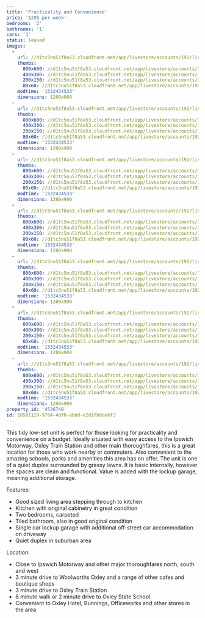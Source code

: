 ```yaml
---
title: 'Practicality and Convenience'
price: '$295 per week'
bedrooms: '2'
bathrooms: '1'
cars: '1'
status: leased
images:
  -
    url: //d1tc5nu51f8a53.cloudfront.net/app/livestore/accounts/192/listings/1573157/images/Landstead-18-Front-D_799231054_20180724101353.jpg
    thumbs:
      800x600: //d1tc5nu51f8a53.cloudfront.net/app/livestore/accounts/192/listings/1573157/images/Landstead-18-Front-D_799231054_20180724101353_800x600.jpg
      400x300: //d1tc5nu51f8a53.cloudfront.net/app/livestore/accounts/192/listings/1573157/images/Landstead-18-Front-D_799231054_20180724101353_400x300.jpg
      200x150: //d1tc5nu51f8a53.cloudfront.net/app/livestore/accounts/192/listings/1573157/images/Landstead-18-Front-D_799231054_20180724101353_200x150.jpg
      80x60: //d1tc5nu51f8a53.cloudfront.net/app/livestore/accounts/192/listings/1573157/images/Landstead-18-Front-D_799231054_20180724101353_80x60.jpg
    modtime: '1532434533'
    dimensions: 1200x900
  -
    url: //d1tc5nu51f8a53.cloudfront.net/app/livestore/accounts/192/listings/1573157/images/Landstead-18-Living-_6266122298_20180724101343.jpg
    thumbs:
      800x600: //d1tc5nu51f8a53.cloudfront.net/app/livestore/accounts/192/listings/1573157/images/Landstead-18-Living-_6266122298_20180724101343_800x600.jpg
      400x300: //d1tc5nu51f8a53.cloudfront.net/app/livestore/accounts/192/listings/1573157/images/Landstead-18-Living-_6266122298_20180724101343_400x300.jpg
      200x150: //d1tc5nu51f8a53.cloudfront.net/app/livestore/accounts/192/listings/1573157/images/Landstead-18-Living-_6266122298_20180724101343_200x150.jpg
      80x60: //d1tc5nu51f8a53.cloudfront.net/app/livestore/accounts/192/listings/1573157/images/Landstead-18-Living-_6266122298_20180724101343_80x60.jpg
    modtime: '1532434533'
    dimensions: 1200x900
  -
    url: //d1tc5nu51f8a53.cloudfront.net/app/livestore/accounts/192/listings/1573157/images/Landstead-18-Kitchen_1737262463_20180724101347.jpg
    thumbs:
      800x600: //d1tc5nu51f8a53.cloudfront.net/app/livestore/accounts/192/listings/1573157/images/Landstead-18-Kitchen_1737262463_20180724101347_800x600.jpg
      400x300: //d1tc5nu51f8a53.cloudfront.net/app/livestore/accounts/192/listings/1573157/images/Landstead-18-Kitchen_1737262463_20180724101347_400x300.jpg
      200x150: //d1tc5nu51f8a53.cloudfront.net/app/livestore/accounts/192/listings/1573157/images/Landstead-18-Kitchen_1737262463_20180724101347_200x150.jpg
      80x60: //d1tc5nu51f8a53.cloudfront.net/app/livestore/accounts/192/listings/1573157/images/Landstead-18-Kitchen_1737262463_20180724101347_80x60.jpg
    modtime: '1532434533'
    dimensions: 1200x900
  -
    url: //d1tc5nu51f8a53.cloudfront.net/app/livestore/accounts/192/listings/1573157/images/Landstead-18-Bed1-Da_5783859581_20180724101351.jpg
    thumbs:
      800x600: //d1tc5nu51f8a53.cloudfront.net/app/livestore/accounts/192/listings/1573157/images/Landstead-18-Bed1-Da_5783859581_20180724101351_800x600.jpg
      400x300: //d1tc5nu51f8a53.cloudfront.net/app/livestore/accounts/192/listings/1573157/images/Landstead-18-Bed1-Da_5783859581_20180724101351_400x300.jpg
      200x150: //d1tc5nu51f8a53.cloudfront.net/app/livestore/accounts/192/listings/1573157/images/Landstead-18-Bed1-Da_5783859581_20180724101351_200x150.jpg
      80x60: //d1tc5nu51f8a53.cloudfront.net/app/livestore/accounts/192/listings/1573157/images/Landstead-18-Bed1-Da_5783859581_20180724101351_80x60.jpg
    modtime: '1532434533'
    dimensions: 1200x900
  -
    url: //d1tc5nu51f8a53.cloudfront.net/app/livestore/accounts/192/listings/1573157/images/Landstead-18-Bed2-Da_9864652758_20180724101337.jpg
    thumbs:
      800x600: //d1tc5nu51f8a53.cloudfront.net/app/livestore/accounts/192/listings/1573157/images/Landstead-18-Bed2-Da_9864652758_20180724101337_800x600.jpg
      400x300: //d1tc5nu51f8a53.cloudfront.net/app/livestore/accounts/192/listings/1573157/images/Landstead-18-Bed2-Da_9864652758_20180724101337_400x300.jpg
      200x150: //d1tc5nu51f8a53.cloudfront.net/app/livestore/accounts/192/listings/1573157/images/Landstead-18-Bed2-Da_9864652758_20180724101337_200x150.jpg
      80x60: //d1tc5nu51f8a53.cloudfront.net/app/livestore/accounts/192/listings/1573157/images/Landstead-18-Bed2-Da_9864652758_20180724101337_80x60.jpg
    modtime: '1532434533'
    dimensions: 1200x900
  -
    url: //d1tc5nu51f8a53.cloudfront.net/app/livestore/accounts/192/listings/1573157/images/Landstead-18-Bathroo_6200714051_20180724101334.jpg
    thumbs:
      800x600: //d1tc5nu51f8a53.cloudfront.net/app/livestore/accounts/192/listings/1573157/images/Landstead-18-Bathroo_6200714051_20180724101334_800x600.jpg
      400x300: //d1tc5nu51f8a53.cloudfront.net/app/livestore/accounts/192/listings/1573157/images/Landstead-18-Bathroo_6200714051_20180724101334_400x300.jpg
      200x150: //d1tc5nu51f8a53.cloudfront.net/app/livestore/accounts/192/listings/1573157/images/Landstead-18-Bathroo_6200714051_20180724101334_200x150.jpg
      80x60: //d1tc5nu51f8a53.cloudfront.net/app/livestore/accounts/192/listings/1573157/images/Landstead-18-Bathroo_6200714051_20180724101334_80x60.jpg
    modtime: '1532434533'
    dimensions: 1200x900
  -
    url: //d1tc5nu51f8a53.cloudfront.net/app/livestore/accounts/192/listings/1573157/images/Landstead-18-Garage-_5296996825_20180724101339.jpg
    thumbs:
      800x600: //d1tc5nu51f8a53.cloudfront.net/app/livestore/accounts/192/listings/1573157/images/Landstead-18-Garage-_5296996825_20180724101339_800x600.jpg
      400x300: //d1tc5nu51f8a53.cloudfront.net/app/livestore/accounts/192/listings/1573157/images/Landstead-18-Garage-_5296996825_20180724101339_400x300.jpg
      200x150: //d1tc5nu51f8a53.cloudfront.net/app/livestore/accounts/192/listings/1573157/images/Landstead-18-Garage-_5296996825_20180724101339_200x150.jpg
      80x60: //d1tc5nu51f8a53.cloudfront.net/app/livestore/accounts/192/listings/1573157/images/Landstead-18-Garage-_5296996825_20180724101339_80x60.jpg
    modtime: '1532434533'
    dimensions: 1200x900
property_id: '4536748'
id: 10581129-9764-4df0-abdd-e2d1fb8de6f3
---
```

This tidy low-set unit is perfect for those looking for practicality and convenience on a budget. Ideally situated with easy access to the Ipswich Motorway, Oxley Train Station and other main thoroughfares, this is a great location for those who work nearby or commuters. Also convenient to the amazing schools, parks and amenities this area has on offer. The unit is one of a quiet duplex surrounded by grassy lawns. It is basic internally, however the spaces are clean and functional. Value is added with the lockup garage, meaning additional storage. 

Features:

*  Good sized living area stepping through to kitchen
*  Kitchen with original cabinetry in great condition
*  Two bedrooms, carpeted
*  Tiled bathroom, also in good original condition
*  Single car lockup garage with additional off-street car accommodation on driveway
*  Quiet duplex in suburban area

Location:

*  Close to Ipswich Motorway and other major thoroughfares north, south and west
*  3 minute drive to Woolworths Oxley and a range of other cafes and boutique shops
*  3 minute drive to Oxley Train Station
*  8 minute walk or 2 minute drive to Oxley State School
*  Convenient to Oxley Hotel, Bunnings, Officeworks and other stores in the area